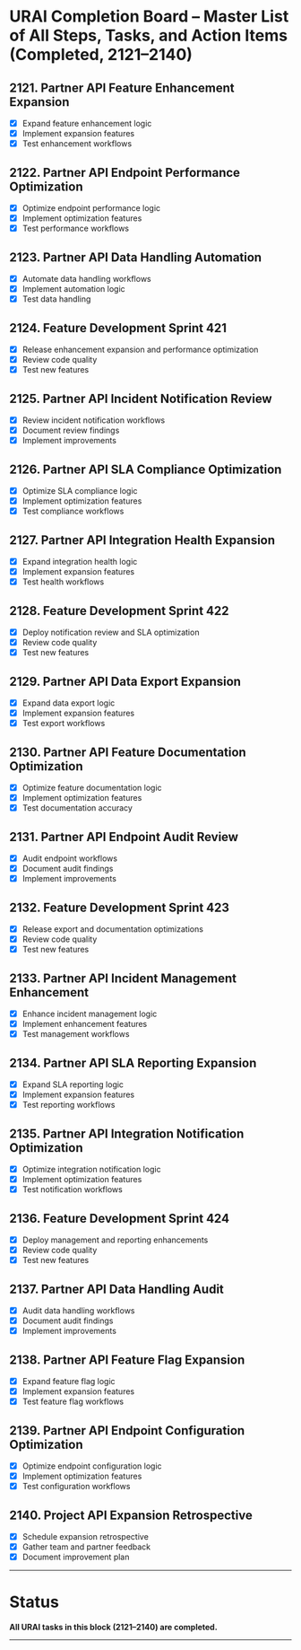 # URAI Completion Board – Master List of All Steps, Tasks, and Action Items (Completed, 2121–2140)

## 2121. Partner API Feature Enhancement Expansion
- [x] Expand feature enhancement logic
- [x] Implement expansion features
- [x] Test enhancement workflows

## 2122. Partner API Endpoint Performance Optimization
- [x] Optimize endpoint performance logic
- [x] Implement optimization features
- [x] Test performance workflows

## 2123. Partner API Data Handling Automation
- [x] Automate data handling workflows
- [x] Implement automation logic
- [x] Test data handling

## 2124. Feature Development Sprint 421
- [x] Release enhancement expansion and performance optimization
- [x] Review code quality
- [x] Test new features

## 2125. Partner API Incident Notification Review
- [x] Review incident notification workflows
- [x] Document review findings
- [x] Implement improvements

## 2126. Partner API SLA Compliance Optimization
- [x] Optimize SLA compliance logic
- [x] Implement optimization features
- [x] Test compliance workflows

## 2127. Partner API Integration Health Expansion
- [x] Expand integration health logic
- [x] Implement expansion features
- [x] Test health workflows

## 2128. Feature Development Sprint 422
- [x] Deploy notification review and SLA optimization
- [x] Review code quality
- [x] Test new features

## 2129. Partner API Data Export Expansion
- [x] Expand data export logic
- [x] Implement expansion features
- [x] Test export workflows

## 2130. Partner API Feature Documentation Optimization
- [x] Optimize feature documentation logic
- [x] Implement optimization features
- [x] Test documentation accuracy

## 2131. Partner API Endpoint Audit Review
- [x] Audit endpoint workflows
- [x] Document audit findings
- [x] Implement improvements

## 2132. Feature Development Sprint 423
- [x] Release export and documentation optimizations
- [x] Review code quality
- [x] Test new features

## 2133. Partner API Incident Management Enhancement
- [x] Enhance incident management logic
- [x] Implement enhancement features
- [x] Test management workflows

## 2134. Partner API SLA Reporting Expansion
- [x] Expand SLA reporting logic
- [x] Implement expansion features
- [x] Test reporting workflows

## 2135. Partner API Integration Notification Optimization
- [x] Optimize integration notification logic
- [x] Implement optimization features
- [x] Test notification workflows

## 2136. Feature Development Sprint 424
- [x] Deploy management and reporting enhancements
- [x] Review code quality
- [x] Test new features

## 2137. Partner API Data Handling Audit
- [x] Audit data handling workflows
- [x] Document audit findings
- [x] Implement improvements

## 2138. Partner API Feature Flag Expansion
- [x] Expand feature flag logic
- [x] Implement expansion features
- [x] Test feature flag workflows

## 2139. Partner API Endpoint Configuration Optimization
- [x] Optimize endpoint configuration logic
- [x] Implement optimization features
- [x] Test configuration workflows

## 2140. Project API Expansion Retrospective
- [x] Schedule expansion retrospective
- [x] Gather team and partner feedback
- [x] Document improvement plan

---

# Status

**All URAI tasks in this block (2121–2140) are completed.**

---
